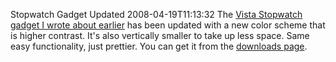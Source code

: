 Stopwatch Gadget Updated
2008-04-19T11:13:32
The [Vista Stopwatch gadget I wrote about earlier](/blog/post/2008/04/13/vista-sidebar-stopwatch-gadget) has been updated with a new color scheme that is higher contrast. It's also vertically smaller to take up less space. Same easy functionality, just prettier. You can get it from the [downloads page](http://mike-ward.net/downloads).
